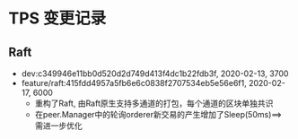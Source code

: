 # TPS 变更记录

## Raft

- dev:c349946e11bb0d520d2d749d413f4dc1b22fdb3f, 2020-02-13, 3700
- feature/raft:415fdd4957a5fb6e6c0838f2707534eb5e56e6f1, 2020-02-17, 6000
  - 重构了Raft, 由Raft原生支持多通道的打包，每个通道的区块单独共识
  - 在peer.Manager中的轮询orderer新交易的产生增加了Sleep(50ms)==> 需进一步优化
